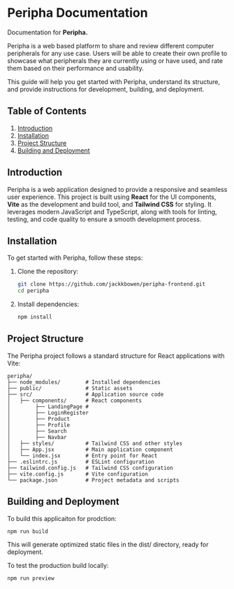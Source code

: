 # Peripha Documentation

Documentation for **Peripha.**

Peripha is a web based platform to share and review different computer peripherals for any use case. Users will be able to create their own profile to showcase what peripherals they are currently using or have used, and rate them based on their performance and usability.

This guide will help you get started with Peripha, understand its structure, and provide instructions for development, building, and deployment.

## Table of Contents

1. [Introduction](#introduction)
2. [Installation](#installation)
3. [Project Structure](#project-structure)
4. [Building and Deployment](#building-and-deployment)

## Introduction

Peripha is a web application designed to provide a responsive and seamless user experience. This project is built using **React** for the UI components, **Vite** as the development and build tool, and **Tailwind CSS** for styling. It leverages modern JavaScript and TypeScript, along with tools for linting, testing, and code quality to ensure a smooth development process.

## Installation

To get started with Peripha, follow these steps:

1. Clone the repository:
   ```bash
   git clone https://github.com/jackkbowen/peripha-frontend.git
   cd peripha
   ```

2. Install dependencies:
    ```bash
   npm install
   ```

## Project Structure
The Peripha project follows a standard structure for React applications with Vite:
```
peripha/
├── node_modules/        # Installed dependencies
├── public/              # Static assets
├── src/                 # Application source code
│   ├── components/      # React components
│        ├── LandingPage #
│        ├── LoginRegister
│        ├── Product
│        ├── Profile
│        ├── Search
│        ├── Navbar
│   ├── styles/          # Tailwind CSS and other styles
│   ├── App.jsx          # Main application component
│   └── index.jsx        # Entry point for React
├── .eslintrc.js         # ESLint configuration
├── tailwind.config.js   # Tailwind CSS configuration
├── vite.config.js       # Vite configuration
└── package.json         # Project metadata and scripts
```

## Building and Deployment

To build this applicaiton for prodction:
```
npm run build
```

This will generate optimized static files in the dist/ directory, ready for deployment.

To test the production build locally:
```
npm run preview
```
